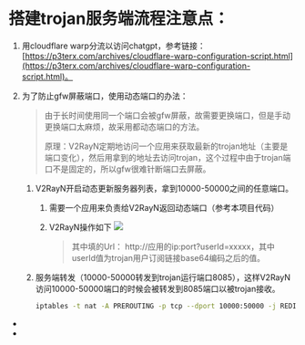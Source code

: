 # 搭建trojan服务端流程注意点：
1. 用cloudflare warp分流以访问chatgpt，参考链接： [https://p3terx.com/archives/cloudflare-warp-configuration-script.html](https://p3terx.com/archives/cloudflare-warp-configuration-script.html)。

2. 为了防止gfw屏蔽端口，使用动态端口的办法：

   > 由于长时间使用同一个端口会被gfw屏蔽，故需要更换端口，但是手动更换端口太麻烦，故采用都动态端口的方法。
   >
   > 原理：V2RayN定期地访问一个应用来获取最新的trojan地址（主要是端口变化），然后用拿到的地址去访问trojan，这个过程中由于trojan端口不是固定的，所以gfw很难针断端口去屏蔽。

   1. V2RayN开启动态更新服务器列表，拿到10000-50000之间的任意端口。

      1. 需要一个应用来负责给V2RayN返回动态端口（参考本项目代码）
   
      2. V2RayN操作如下
          ![](L:\TyporaContent\学习笔记\图片\N$@}$9BAFBCN92P]]7{5YVS.png)
   
           > 其中填的Url： http://应用的ip:port?userId=xxxxx，其中userId值为trojan用户订阅链接base64编码之后的值。

   2. 服务端转发（10000-50000转发到trojan运行端口8085），这样V2RayN访问10000-50000端口的时候会被转发到8085端口以被trojan接收。

      ```sh
      iptables -t nat -A PREROUTING -p tcp --dport 10000:50000 -j REDIRECT --to-ports 8085
      ```
      
      
   
   



- 

- 